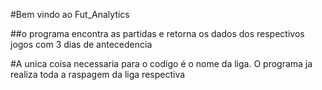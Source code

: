 #Bem vindo ao Fut_Analytics

##o programa encontra as partidas e retorna os dados dos respectivos jogos com 3 dias de antecedencia

#A unica coisa necessaria para o codigo é o nome da liga. O programa ja realiza toda a raspagem da liga respectiva